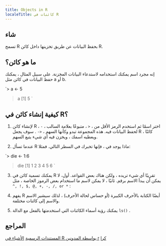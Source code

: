 ---
title: Objects in R
localeTitle: كائنات في R
---## شاء

تسمح R بحفظ البيانات عن طريق تخزينها داخل كائن R.

## ما هو كائن؟

إنه مجرد اسم يمكنك استخدامه لاستدعاء البيانات المخزنة. على سبيل المثال ، يمكنك حفظ البيانات في كائن مثل a أو b.

 `> a <- 5 
 > a 
 [1] 5 
` 

## كيفية إنشاء كائن في R؟

1.  لإنشاء كائن R ، اختر اسمًا ثم استخدم الرمز الأقل من ، `<` ، متبوعًا بعلامة السالب ، `-` لحفظ البيانات فيه. هذه المجموعة تبدو وكأنها السهم ، `<-` . سوف يجعل R كائنًا ، ويعطيه اسمك ، ويخزن فيه أي شيء يتبع السهم.
    
2.  عندما تسأل R ماذا يوجد في ، فإنها تخبرك في السطر التالي. فمثلا:
    

 `> die <- 1:6 
 > die 
 [1] 1 2 3 4 5 6 
` 

3.  يمكنك تسمية كائن في R تقريبًا أي شيء تريده ، ولكن هناك بعض القواعد. أول، لا يمكن أن يبدأ الاسم برقم. ثانيًا ، لا يمكن لاسم ما استخدام بعض الرموز الخاصة ، مثل `^, !, $, @, +, -, /, or *` :
    
4.  يفهم R أيضًا الكتابة بالأحرف الكبيرة (أو حساس لحالة الأحرف) ، لذلك سيشير الاسم والاسم إلى كائنات مختلفة.
    
5.  يمكنك رؤية أسماء الكائنات التي استخدمتها بالفعل مع الدالة `ls()` .
    

## المراجع

[المستندات الرسمية](https://cran.r-project.org/manuals.html) [الأشياء في R بواسطة المدونين r](https://www.r-bloggers.com/classes-and-objects-in-r/) [كرا](https://cran.r-project.org/doc/manuals/r-release/R-lang.html)